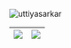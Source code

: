<p align="left"> <img src="https://komarev.com/ghpvc/?username=uttiyasarkar&color=brightgreen&style=for-the-badge&label=Visitors" alt="uttiyasarkar" /> </p>

| [![](https://github-readme-stats.vercel.app/api?username=uttiyasarkar&include_all_commits=true&line_height=19&count_private=true&hide_title=true&theme=tokyonight)](https://github.com/anuraghazra/github-readme-stats) | [![ ](https://github-readme-stats-git-masterrstaa-rickstaa.vercel.app/api/top-langs/?username=uttiyasarkar&layout=compact&hide_title=true&exclude_repo=LEAPS,dot-emacs&hide_progress=true&theme=tokyonight)](https://github.com/anuraghazra/github-readme-stats) |
|--------------|-----------|
